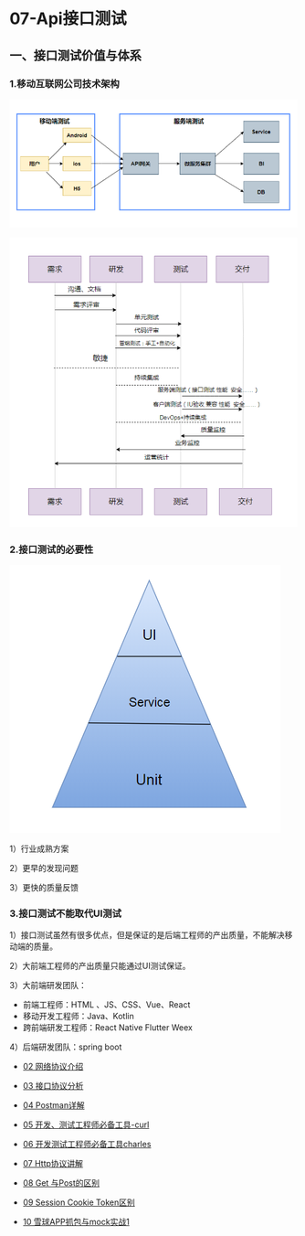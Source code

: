 # 07-Api接口测试
## 一、接口测试价值与体系
### 1.移动互联网公司技术架构

![接口1](https://github.com/tete1987/picture_resource/blob/master/%E6%8E%A5%E5%8F%A31.png)


![接口2](https://github.com/tete1987/picture_resource/blob/master/%E6%8E%A5%E5%8F%A32.png)


### 2.接口测试的必要性
![接口3](https://github.com/tete1987/picture_resource/blob/master/%E6%8E%A5%E5%8F%A33.png)

1）行业成熟方案

2）更早的发现问题

3）更快的质量反馈   

### 3.接口测试不能取代UI测试
1）接口测试虽然有很多优点，但是保证的是后端工程师的产出质量，不能解决移动端的质量。

2）大前端工程师的产出质量只能通过UI测试保证。


3）大前端研发团队：
- 前端工程师：HTML 、JS、CSS、Vue、React
- 移动开发工程师：Java、Kotlin
- 跨前端研发工程师：React  Native  Flutter Weex

4）后端研发团队：spring boot



- [02 网络协议介绍](https://github.com/tete1987/07-API/blob/master/02%20%E7%BD%91%E7%BB%9C%E5%8D%8F%E8%AE%AE%E4%BB%8B%E7%BB%8D.md)

- [03 接口协议分析](https://github.com/tete1987/07-API/blob/master/03%20%E6%8E%A5%E5%8F%A3%E5%8D%8F%E8%AE%AE%E5%88%86%E6%9E%90.md)
- [04 Postman详解](https://github.com/tete1987/07-API/blob/master/04%20Postman%E8%AF%A6%E8%A7%A3.md)
- [05 开发、测试工程师必备工具-curl](https://github.com/tete1987/07-API/blob/master/05%20%E5%BC%80%E5%8F%91%E3%80%81%E6%B5%8B%E8%AF%95%E5%B7%A5%E7%A8%8B%E5%B8%88%E5%BF%85%E5%A4%87%E5%B7%A5%E5%85%B7-curl.md)
- [06 开发测试工程师必备工具charles](https://github.com/tete1987/07-API/blob/master/06%20%E5%BC%80%E5%8F%91%E6%B5%8B%E8%AF%95%E5%B7%A5%E7%A8%8B%E5%B8%88%E5%BF%85%E5%A4%87%E5%B7%A5%E5%85%B7charles.md)
- [07 Http协议讲解](https://github.com/tete1987/07-API/blob/master/07%20Http%E5%8D%8F%E8%AE%AE%E8%AE%B2%E8%A7%A3.md)
- [08 Get 与Post的区别](https://github.com/tete1987/07-API/blob/master/08%20Get%20%E4%B8%8EPost%E7%9A%84%E5%8C%BA%E5%88%AB.md)
- [09 Session Cookie Token区别](https://github.com/tete1987/07-API/blob/master/09%20Session%20Cookie%20Token%E5%8C%BA%E5%88%AB.md)
- [10 雪球APP抓包与mock实战1](https://github.com/tete1987/07-API/blob/master/10%20%E9%9B%AA%E7%90%83APP%E6%8A%93%E5%8C%85%E4%B8%8Emock%E5%AE%9E%E6%88%981.md)
